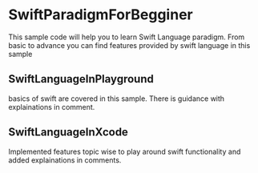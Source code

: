 SwiftParadigmForBegginer
========================

This sample code will help you to learn Swift Language paradigm.  From basic to advance you can find features provided by swift language in this sample


SwiftLanguageInPlayground 
-------------------------
basics of swift are covered in this sample. There is guidance with explainations in comment.

SwiftLanguageInXcode
--------------------
Implemented features topic wise to play around swift functionality and added explainations in comments.